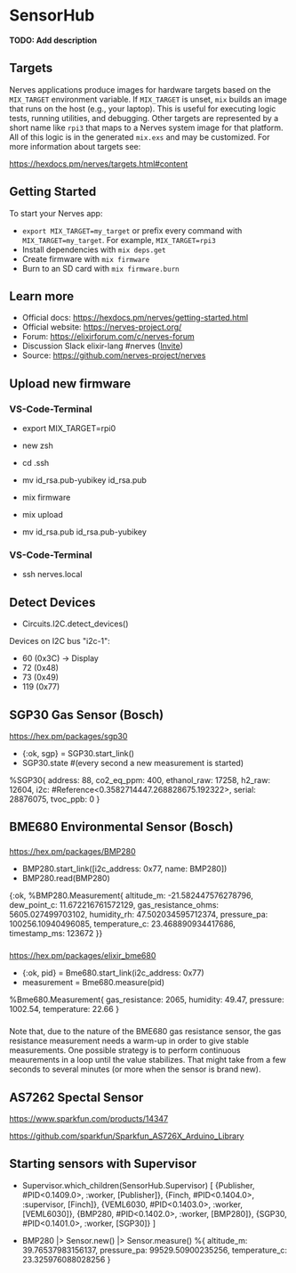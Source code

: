 # SensorHub

**TODO: Add description**

## Targets

Nerves applications produce images for hardware targets based on the
`MIX_TARGET` environment variable. If `MIX_TARGET` is unset, `mix` builds an
image that runs on the host (e.g., your laptop). This is useful for executing
logic tests, running utilities, and debugging. Other targets are represented by
a short name like `rpi3` that maps to a Nerves system image for that platform.
All of this logic is in the generated `mix.exs` and may be customized. For more
information about targets see:

https://hexdocs.pm/nerves/targets.html#content

## Getting Started

To start your Nerves app:
  * `export MIX_TARGET=my_target` or prefix every command with
    `MIX_TARGET=my_target`. For example, `MIX_TARGET=rpi3`
  * Install dependencies with `mix deps.get`
  * Create firmware with `mix firmware`
  * Burn to an SD card with `mix firmware.burn`

## Learn more

  * Official docs: https://hexdocs.pm/nerves/getting-started.html
  * Official website: https://nerves-project.org/
  * Forum: https://elixirforum.com/c/nerves-forum
  * Discussion Slack elixir-lang #nerves ([Invite](https://elixir-slackin.herokuapp.com/))
  * Source: https://github.com/nerves-project/nerves

## Upload new firmware

### VS-Code-Terminal
* export MIX_TARGET=rpi0

* new zsh
* cd .ssh
* mv id_rsa.pub-yubikey id_rsa.pub
* mix firmware
* mix upload
* mv id_rsa.pub id_rsa.pub-yubikey

### VS-Code-Terminal
* ssh nerves.local

## Detect Devices

* Circuits.I2C.detect_devices()

Devices on I2C bus "i2c-1":
 * 60  (0x3C) -> Display
 * 72  (0x48)
 * 73  (0x49)
 * 119 (0x77)

## SGP30 Gas Sensor (Bosch)

https://hex.pm/packages/sgp30

* {:ok, sgp} = SGP30.start_link()
* SGP30.state #(every second a new measurement is started)

%SGP30{
  address: 88,
  co2_eq_ppm: 400,
  ethanol_raw: 17258,
  h2_raw: 12604,
  i2c: #Reference<0.3582714447.268828675.192322>,
  serial: 28876075,
  tvoc_ppb: 0
}

## BME680 Environmental Sensor (Bosch)

###
https://hex.pm/packages/BMP280

* BMP280.start_link([i2c_address: 0x77, name: BMP280])
* BMP280.read(BMP280)

{:ok,
 %BMP280.Measurement{
   altitude_m: -21.582447576278796,
   dew_point_c: 11.672216761572129,
   gas_resistance_ohms: 5605.027499703102,
   humidity_rh: 47.502034595712374,
   pressure_pa: 100256.10940496085,
   temperature_c: 23.468890934417686,
   timestamp_ms: 123672
 }}

###
https://hex.pm/packages/elixir_bme680

* {:ok, pid} = Bme680.start_link(i2c_address: 0x77)
* measurement = Bme680.measure(pid)

%Bme680.Measurement{
  gas_resistance: 2065,
  humidity: 49.47,
  pressure: 1002.54,
  temperature: 22.66
}

###
Note that, due to the nature of the BME680 gas resistance sensor, the gas resistance measurement needs a warm-up in order to give stable measurements. One possible strategy is to perform continuous meaurements in a loop until the value stabilizes. That might take from a few seconds to several minutes (or more when the sensor is brand new).

## AS7262 Spectal Sensor

https://www.sparkfun.com/products/14347

https://github.com/sparkfun/Sparkfun_AS726X_Arduino_Library

## Starting sensors with Supervisor

* Supervisor.which_children(SensorHub.Supervisor)
[
  {Publisher, #PID<0.1409.0>, :worker, [Publisher]},
  {Finch, #PID<0.1404.0>, :supervisor, [Finch]},
  {VEML6030, #PID<0.1403.0>, :worker, [VEML6030]},
  {BMP280, #PID<0.1402.0>, :worker, [BMP280]},
  {SGP30, #PID<0.1401.0>, :worker, [SGP30]}
]

* BMP280 |> Sensor.new() |> Sensor.measure()
%{
  altitude_m: 39.76537983156137,
  pressure_pa: 99529.50900235256,
  temperature_c: 23.325976088028256
}

